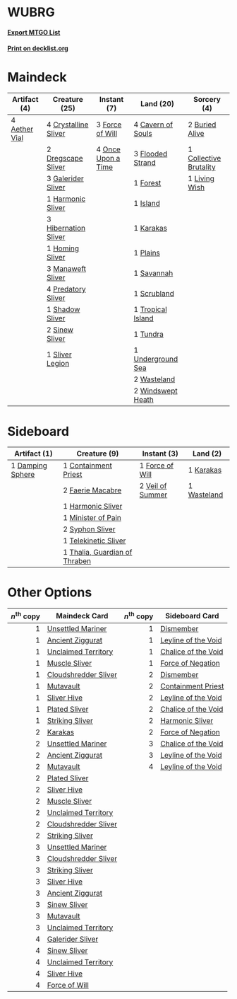 # WUBRG

#### [Export MTGO List](../collection/WUBRG/WUBRG.txt)
#### [Print on decklist.org](http://decklist.org/?deckmain=4%09Aether%20Vial%0A2%09Buried%20Alive%0A4%09Cavern%20of%20Souls%0A1%09Collective%20Brutality%0A4%09Crystalline%20Sliver%0A2%09Dregscape%20Sliver%0A3%09Flooded%20Strand%0A3%09Force%20of%20Will%0A1%09Forest%0A3%09Galerider%20Sliver%0A1%09Harmonic%20Sliver%0A3%09Hibernation%20Sliver%0A1%09Homing%20Sliver%0A1%09Island%0A1%09Karakas%0A1%09Living%20Wish%0A3%09Manaweft%20Sliver%0A4%09Once%20Upon%20a%20Time%0A1%09Plains%0A4%09Predatory%20Sliver%0A1%09Savannah%0A1%09Scrubland%0A1%09Shadow%20Sliver%0A2%09Sinew%20Sliver%0A1%09Sliver%20Legion%0A1%09Tropical%20Island%0A1%09Tundra%0A1%09Underground%20Sea%0A2%09Wasteland%0A2%09Windswept%20Heath&deckside=1%09Containment%20Priest%0A1%09Damping%20Sphere%0A2%09Faerie%20Macabre%0A1%09Force%20of%20Will%0A1%09Harmonic%20Sliver%0A1%09Karakas%0A1%09Minister%20of%20Pain%0A2%09Syphon%20Sliver%0A1%09Telekinetic%20Sliver%0A1%09Thalia,%20Guardian%20of%20Thraben%0A2%09Veil%20of%20Summer%0A1%09Wasteland)
# Maindeck

|                                     Artifact (4)                                      |                                         Creature (25)                                         |                                         Instant (7)                                         |                                         Land (20)                                          |                                           Sorcery (4)                                           |
|---------------------------------------------------------------------------------------|-----------------------------------------------------------------------------------------------|---------------------------------------------------------------------------------------------|--------------------------------------------------------------------------------------------|-------------------------------------------------------------------------------------------------|
|4 [Aether Vial](http://gatherer.wizards.com/Pages/Card/Details.aspx?multiverseid=48146)|4 [Crystalline Sliver](http://gatherer.wizards.com/Pages/Card/Details.aspx?multiverseid=207901)|3 [Force of Will](http://gatherer.wizards.com/Pages/Card/Details.aspx?multiverseid=3107)     |4 [Cavern of Souls](http://gatherer.wizards.com/Pages/Card/Details.aspx?multiverseid=278058)|2 [Buried Alive](http://gatherer.wizards.com/Pages/Card/Details.aspx?multiverseid=446795)        |
|                                                                                       |2 [Dregscape Sliver](http://gatherer.wizards.com/Pages/Card/Details.aspx?multiverseid=464037)  |4 [Once Upon a Time](http://gatherer.wizards.com/Pages/Card/Details.aspx?multiverseid=473131)|3 [Flooded Strand](http://gatherer.wizards.com/Pages/Card/Details.aspx?multiverseid=405098) |1 [Collective Brutality](http://gatherer.wizards.com/Pages/Card/Details.aspx?multiverseid=414380)|
|                                                                                       |3 [Galerider Sliver](http://gatherer.wizards.com/Pages/Card/Details.aspx?multiverseid=370590)  |                                                                                             |1 [Forest](http://gatherer.wizards.com/Pages/Card/Details.aspx?multiverseid=439860)         |1 [Living Wish](http://gatherer.wizards.com/Pages/Card/Details.aspx?multiverseid=442168)         |
|                                                                                       |1 [Harmonic Sliver](http://gatherer.wizards.com/Pages/Card/Details.aspx?multiverseid=109706)   |                                                                                             |1 [Island](http://gatherer.wizards.com/Pages/Card/Details.aspx?multiverseid=439857)         |                                                                                                 |
|                                                                                       |3 [Hibernation Sliver](http://gatherer.wizards.com/Pages/Card/Details.aspx?multiverseid=207907)|                                                                                             |1 [Karakas](http://gatherer.wizards.com/Pages/Card/Details.aspx?multiverseid=413782)        |                                                                                                 |
|                                                                                       |1 [Homing Sliver](http://gatherer.wizards.com/Pages/Card/Details.aspx?multiverseid=126162)     |                                                                                             |1 [Plains](http://gatherer.wizards.com/Pages/Card/Details.aspx?multiverseid=439856)         |                                                                                                 |
|                                                                                       |3 [Manaweft Sliver](http://gatherer.wizards.com/Pages/Card/Details.aspx?multiverseid=370599)   |                                                                                             |1 [Savannah](http://gatherer.wizards.com/Pages/Card/Details.aspx?multiverseid=881)          |                                                                                                 |
|                                                                                       |4 [Predatory Sliver](http://gatherer.wizards.com/Pages/Card/Details.aspx?multiverseid=370745)  |                                                                                             |1 [Scrubland](http://gatherer.wizards.com/Pages/Card/Details.aspx?multiverseid=882)         |                                                                                                 |
|                                                                                       |1 [Shadow Sliver](http://gatherer.wizards.com/Pages/Card/Details.aspx?multiverseid=108797)     |                                                                                             |1 [Tropical Island](http://gatherer.wizards.com/Pages/Card/Details.aspx?multiverseid=884)   |                                                                                                 |
|                                                                                       |2 [Sinew Sliver](http://gatherer.wizards.com/Pages/Card/Details.aspx?multiverseid=125879)      |                                                                                             |1 [Tundra](http://gatherer.wizards.com/Pages/Card/Details.aspx?multiverseid=885)            |                                                                                                 |
|                                                                                       |1 [Sliver Legion](http://gatherer.wizards.com/Pages/Card/Details.aspx?multiverseid=136146)     |                                                                                             |1 [Underground Sea](http://gatherer.wizards.com/Pages/Card/Details.aspx?multiverseid=886)   |                                                                                                 |
|                                                                                       |                                                                                               |                                                                                             |2 [Wasteland](http://gatherer.wizards.com/Pages/Card/Details.aspx?multiverseid=413790)      |                                                                                                 |
|                                                                                       |                                                                                               |                                                                                             |2 [Windswept Heath](http://gatherer.wizards.com/Pages/Card/Details.aspx?multiverseid=405115)|                                                                                                 |


# Sideboard

|                                       Artifact (1)                                        |                                              Creature (9)                                              |                                        Instant (3)                                        |                                       Land (2)                                       |
|-------------------------------------------------------------------------------------------|--------------------------------------------------------------------------------------------------------|-------------------------------------------------------------------------------------------|--------------------------------------------------------------------------------------|
|1 [Damping Sphere](http://gatherer.wizards.com/Pages/Card/Details.aspx?multiverseid=443101)|1 [Containment Priest](http://gatherer.wizards.com/Pages/Card/Details.aspx?multiverseid=389470)         |1 [Force of Will](http://gatherer.wizards.com/Pages/Card/Details.aspx?multiverseid=3107)   |1 [Karakas](http://gatherer.wizards.com/Pages/Card/Details.aspx?multiverseid=413782)  |
|                                                                                           |2 [Faerie Macabre](http://gatherer.wizards.com/Pages/Card/Details.aspx?multiverseid=201822)             |2 [Veil of Summer](http://gatherer.wizards.com/Pages/Card/Details.aspx?multiverseid=466952)|1 [Wasteland](http://gatherer.wizards.com/Pages/Card/Details.aspx?multiverseid=413790)|
|                                                                                           |1 [Harmonic Sliver](http://gatherer.wizards.com/Pages/Card/Details.aspx?multiverseid=109706)            |                                                                                           |                                                                                      |
|                                                                                           |1 [Minister of Pain](http://gatherer.wizards.com/Pages/Card/Details.aspx?multiverseid=394624)           |                                                                                           |                                                                                      |
|                                                                                           |2 [Syphon Sliver](http://gatherer.wizards.com/Pages/Card/Details.aspx?multiverseid=370752)              |                                                                                           |                                                                                      |
|                                                                                           |1 [Telekinetic Sliver](http://gatherer.wizards.com/Pages/Card/Details.aspx?multiverseid=111085)         |                                                                                           |                                                                                      |
|                                                                                           |1 [Thalia, Guardian of Thraben](http://gatherer.wizards.com/Pages/Card/Details.aspx?multiverseid=442025)|                                                                                           |                                                                                      |


# Other Options

|*n*<sup>th</sup> copy|                                         Maindeck Card                                         |*n*<sup>th</sup> copy|                                        Sideboard Card                                        |
|--------------------:|-----------------------------------------------------------------------------------------------|--------------------:|----------------------------------------------------------------------------------------------|
|                    1|[Unsettled Mariner](http://gatherer.wizards.com/Pages/Card/Details.aspx?multiverseid=464165)   |                    1|[Dismember](http://gatherer.wizards.com/Pages/Card/Details.aspx?multiverseid=382182)          |
|                    1|[Ancient Ziggurat](http://gatherer.wizards.com/Pages/Card/Details.aspx?multiverseid=189271)    |                    1|[Leyline of the Void](http://gatherer.wizards.com/Pages/Card/Details.aspx?multiverseid=107682)|
|                    1|[Unclaimed Territory](http://gatherer.wizards.com/Pages/Card/Details.aspx?multiverseid=435419) |                    1|[Chalice of the Void](http://gatherer.wizards.com/Pages/Card/Details.aspx?multiverseid=442211)|
|                    1|[Muscle Sliver](http://gatherer.wizards.com/Pages/Card/Details.aspx?multiverseid=207911)       |                    1|[Force of Negation](http://gatherer.wizards.com/Pages/Card/Details.aspx?multiverseid=464001)  |
|                    1|[Cloudshredder Sliver](http://gatherer.wizards.com/Pages/Card/Details.aspx?multiverseid=464144)|                    2|[Dismember](http://gatherer.wizards.com/Pages/Card/Details.aspx?multiverseid=382182)          |
|                    1|[Mutavault](http://gatherer.wizards.com/Pages/Card/Details.aspx?multiverseid=370733)           |                    2|[Containment Priest](http://gatherer.wizards.com/Pages/Card/Details.aspx?multiverseid=389470) |
|                    1|[Sliver Hive](http://gatherer.wizards.com/Pages/Card/Details.aspx?multiverseid=383384)         |                    2|[Leyline of the Void](http://gatherer.wizards.com/Pages/Card/Details.aspx?multiverseid=107682)|
|                    1|[Plated Sliver](http://gatherer.wizards.com/Pages/Card/Details.aspx?multiverseid=42017)        |                    2|[Chalice of the Void](http://gatherer.wizards.com/Pages/Card/Details.aspx?multiverseid=442211)|
|                    1|[Striking Sliver](http://gatherer.wizards.com/Pages/Card/Details.aspx?multiverseid=370589)     |                    2|[Harmonic Sliver](http://gatherer.wizards.com/Pages/Card/Details.aspx?multiverseid=109706)    |
|                    2|[Karakas](http://gatherer.wizards.com/Pages/Card/Details.aspx?multiverseid=413782)             |                    2|[Force of Negation](http://gatherer.wizards.com/Pages/Card/Details.aspx?multiverseid=464001)  |
|                    2|[Unsettled Mariner](http://gatherer.wizards.com/Pages/Card/Details.aspx?multiverseid=464165)   |                    3|[Chalice of the Void](http://gatherer.wizards.com/Pages/Card/Details.aspx?multiverseid=442211)|
|                    2|[Ancient Ziggurat](http://gatherer.wizards.com/Pages/Card/Details.aspx?multiverseid=189271)    |                    3|[Leyline of the Void](http://gatherer.wizards.com/Pages/Card/Details.aspx?multiverseid=107682)|
|                    2|[Mutavault](http://gatherer.wizards.com/Pages/Card/Details.aspx?multiverseid=370733)           |                    4|[Leyline of the Void](http://gatherer.wizards.com/Pages/Card/Details.aspx?multiverseid=107682)|
|                    2|[Plated Sliver](http://gatherer.wizards.com/Pages/Card/Details.aspx?multiverseid=42017)        |                     |                                                                                              |
|                    2|[Sliver Hive](http://gatherer.wizards.com/Pages/Card/Details.aspx?multiverseid=383384)         |                     |                                                                                              |
|                    2|[Muscle Sliver](http://gatherer.wizards.com/Pages/Card/Details.aspx?multiverseid=207911)       |                     |                                                                                              |
|                    2|[Unclaimed Territory](http://gatherer.wizards.com/Pages/Card/Details.aspx?multiverseid=435419) |                     |                                                                                              |
|                    2|[Cloudshredder Sliver](http://gatherer.wizards.com/Pages/Card/Details.aspx?multiverseid=464144)|                     |                                                                                              |
|                    2|[Striking Sliver](http://gatherer.wizards.com/Pages/Card/Details.aspx?multiverseid=370589)     |                     |                                                                                              |
|                    3|[Unsettled Mariner](http://gatherer.wizards.com/Pages/Card/Details.aspx?multiverseid=464165)   |                     |                                                                                              |
|                    3|[Cloudshredder Sliver](http://gatherer.wizards.com/Pages/Card/Details.aspx?multiverseid=464144)|                     |                                                                                              |
|                    3|[Striking Sliver](http://gatherer.wizards.com/Pages/Card/Details.aspx?multiverseid=370589)     |                     |                                                                                              |
|                    3|[Sliver Hive](http://gatherer.wizards.com/Pages/Card/Details.aspx?multiverseid=383384)         |                     |                                                                                              |
|                    3|[Ancient Ziggurat](http://gatherer.wizards.com/Pages/Card/Details.aspx?multiverseid=189271)    |                     |                                                                                              |
|                    3|[Sinew Sliver](http://gatherer.wizards.com/Pages/Card/Details.aspx?multiverseid=125879)        |                     |                                                                                              |
|                    3|[Mutavault](http://gatherer.wizards.com/Pages/Card/Details.aspx?multiverseid=370733)           |                     |                                                                                              |
|                    3|[Unclaimed Territory](http://gatherer.wizards.com/Pages/Card/Details.aspx?multiverseid=435419) |                     |                                                                                              |
|                    4|[Galerider Sliver](http://gatherer.wizards.com/Pages/Card/Details.aspx?multiverseid=370590)    |                     |                                                                                              |
|                    4|[Sinew Sliver](http://gatherer.wizards.com/Pages/Card/Details.aspx?multiverseid=125879)        |                     |                                                                                              |
|                    4|[Unclaimed Territory](http://gatherer.wizards.com/Pages/Card/Details.aspx?multiverseid=435419) |                     |                                                                                              |
|                    4|[Sliver Hive](http://gatherer.wizards.com/Pages/Card/Details.aspx?multiverseid=383384)         |                     |                                                                                              |
|                    4|[Force of Will](http://gatherer.wizards.com/Pages/Card/Details.aspx?multiverseid=3107)         |                     |                                                                                              |

